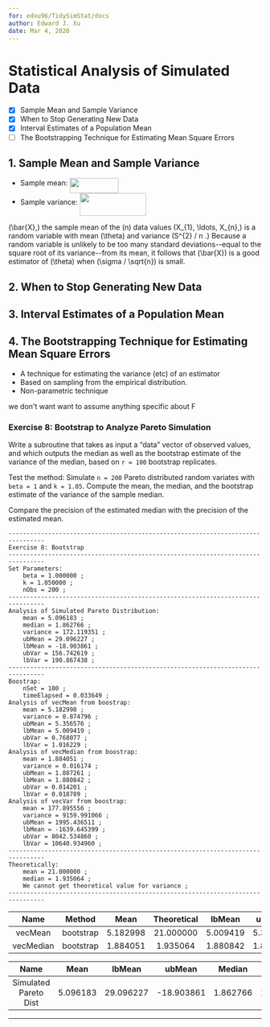 ```yaml
---
for: edxu96/TidySimStat/docs
author: Edward J. Xu
date: Mar 4, 2020
---
```


# Statistical Analysis of Simulated Data

- [x] Sample Mean and Sample Variance
- [x] When to Stop Generating New Data
- [x] Interval Estimates of a Population Mean
- [ ] The Bootstrapping Technique for Estimating Mean Square Errors

## 1. Sample Mean and Sample Variance

* Sample mean: <img src="/src-matlab/docs/tex/22c98e3ee65ad366f19134dfa92f47ae.svg?invert_in_darkmode&sanitize=true" align=middle width=96.99460979999999pt height=29.205422400000014pt/>
* Sample variance: <img src="/src-matlab/docs/tex/1f35eca54495b446b41b7590b27bf5c0.svg?invert_in_darkmode&sanitize=true" align=middle width=132.49110434999997pt height=45.53415899999999pt/>

\(\bar{X},\) the sample mean of the \(n\) data values \(X_{1}, \ldots, X_{n},\) is a random variable with mean \(\theta\) and variance \(S^{2} / n .\) Because a random variable is unlikely to be too many standard deviations--equal to the square root of its variance--from its mean, it follows that \(\bar{X}\) is a good estimator of \(\theta\) when \(\sigma / \sqrt{n}\) is small.

## 2. When to Stop Generating New Data

## 3. Interval Estimates of a Population Mean

## 4. The Bootstrapping Technique for Estimating Mean Square Errors

- A technique for estimating the variance (etc) of an estimator
- Based on sampling from the empirical distribution.
- Non-parametric technique

we don't want want to assume anything specific about F

### Exercise 8: Bootstrap to Analyze Pareto Simulation

Write a subroutine that takes as input a “data” vector of observed values, and which outputs the median as well as the bootstrap estimate of the variance of the median, based on `r = 100` bootstrap replicates.

Test the method: Simulate `n = 200` Pareto distributed random variates with `beta = 1` and `k = 1.05`. Compute the mean, the median, and the bootstrap estimate of the variance of the sample median.

Compare the precision of the estimated median with the precision of the estimated mean.

```
--------------------------------------------------------------------------------
Exercise 8: Bootstrap
--------------------------------------------------------------------------------
Set Parameters:
    beta = 1.000000 ;
    k = 1.050000 ;
    nObs = 200 ;
--------------------------------------------------------------------------------
Analysis of Simulated Pareto Distribution:
    mean = 5.096183 ;
    median = 1.862766 ;
    variance = 172.119351 ;
    ubMean = 29.096227 ;
    lbMean = -18.903861 ;
    ubVar = 156.742619 ;
    lbVar = 190.867438 ;
--------------------------------------------------------------------------------
Boostrap:
    nSet = 100 ;
    timeElapsed = 0.033649 ;
Analysis of vecMean from boostrap:
    mean = 5.182998 ;
    variance = 0.874796 ;
    ubMean = 5.356576 ;
    lbMean = 5.009419 ;
    ubVar = 0.768077 ;
    lbVar = 1.016229 ;
Analysis of vecMedian from boostrap:
    mean = 1.884051 ;
    variance = 0.016174 ;
    ubMean = 1.887261 ;
    lbMean = 1.880842 ;
    ubVar = 0.014201 ;
    lbVar = 0.018789 ;
Analysis of vecVar from boostrap:
    mean = 177.895556 ;
    variance = 9159.991066 ;
    ubMean = 1995.436511 ;
    lbMean = -1639.645399 ;
    ubVar = 8042.534860 ;
    lbVar = 10640.934960 ;
--------------------------------------------------------------------------------
Theoretically:
    mean = 21.000000 ;
    median = 1.935064 ;
    We cannot get theoretical value for variance ;
--------------------------------------------------------------------------------
```

|   Name    |  Method   |   Mean   | Theoretical |  lbMean  |  ubMean  | Variance |  lbVar   |  ubVar   |
|:---------:|:---------:|:--------:|:-----------:|:--------:|:--------:|:--------:|:--------:|:--------:|
|  vecMean  | bootstrap | 5.182998 |  21.000000  | 5.009419 | 5.356576 | 0.874796 | 1.016229 | 0.768077 |
| vecMedian | bootstrap | 1.884051 |  1.935064   | 1.880842 | 1.887261 | 0.016174 | 0.018789 | 0.014201 |

|         Name          |   Mean   |  lbMean   |   ubMean   |  Median  |  Variance  |   lbVar    |   ubVar    |
|:---------------------:|:--------:|:---------:|:----------:|:--------:|:----------:|:----------:|:----------:|
| Simulated Pareto Dist | 5.096183 | 29.096227 | -18.903861 | 1.862766 | 172.119351 | 156.742619 | 190.867438 |

---

[_sheldon2012simulation_]: https://github.com/edxu96/symposium/tree/master/src/sim
